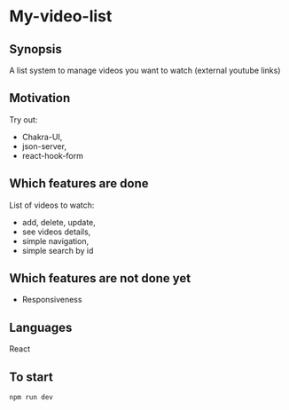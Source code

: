 # My-video-list

## Synopsis

A list system to manage videos you want to watch (external youtube links)

## Motivation

Try out:
- Chakra-UI,
- json-server,
- react-hook-form

## Which features are done

List of videos to watch:
- add, delete, update,
- see videos details,
- simple navigation,
- simple search by id

## Which features are not done yet

- Responsiveness

## Languages

React

## To start

`npm run dev`
